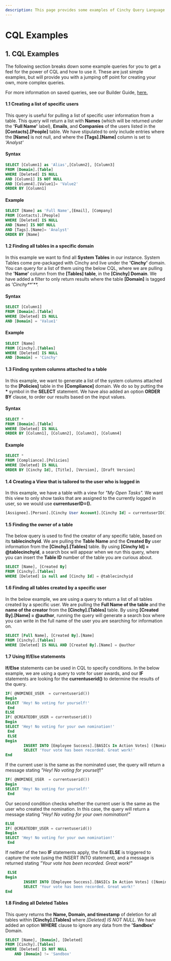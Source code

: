 ```yaml
---
description: This page provides some examples of Cinchy Query Language in action.
---
```


# CQL Examples

## &#x20;1. CQL Examples

The following section breaks down some example queries for you to get a feel for the power of CQL and how to use it. These are just simple examples, but will provide you with a jumping off point for creating your own, more complex queries.

For more information on saved queries, see our Builder Guide, [here.](https://cinchy.gitbook.io/cinchy-v5.0.0/guides-for-using-cinchy/builder-guides/saved-queries)

#### **1.1 Creating a list of specific users** <a href="#1.1-creating-a-list-of-specific-users" id="1.1-creating-a-list-of-specific-users"></a>

This query is useful for pulling a list of specific user information from a table. This query will return a list with **Names** (which will be returned under the **'Full Name'** label), **Emails**, and **Companies** of the users listed in the **\[Contacts].\[People]** table. We have stipulated to only include entries where the **\[Name]** is not null, and where the **\[Tags].\[Name]** column is set to _'Analyst'_

#### Syntax

```sql
SELECT [Column1] as 'Alias',[Column2], [Column3]
FROM [Domain].[Table]
WHERE [Deleted] IS NULL
AND [Column1] IS NOT NULL
AND [Column4].[Value1]= 'Value2'
ORDER BY [Column1]
```

#### Example

```sql
SELECT [Name] as 'Full Name',[Email], [Company]
FROM [Contacts].[People]
WHERE [Deleted] IS NULL
AND [Name] IS NOT NULL
AND [Tags].[Name]= 'Analyst'
ORDER BY [Name]
```

#### 1.2 Finding all tables in a specific domain <a href="#1.2-finding-all-tables-in-a-specific-domain" id="1.2-finding-all-tables-in-a-specific-domain"></a>

In this example we want to find all **System Tables** in our instance. System Tables come pre-packaged with Cinchy and live under the **'Cinchy'** domain. You can query for a list of them using the below CQL, where we are pulling the **'Name'** column from the **\[Tables] table**, in the **\[Cinchy] Domain**. We have added a filter to only return results where the table **\[Domain]** is tagged as _'Cinchy**'**._

#### Syntax

```sql
SELECT [Column1]
FROM [Domain].[Table]
WHERE [Deleted] IS NULL
AND [Domain] = 'Value1'
```

#### Example

```sql
SELECT [Name]
FROM [Cinchy].[Tables]
WHERE [Deleted] IS NULL
AND [Domain] = 'Cinchy'
```

#### 1.3 Finding system columns attached to a table <a href="#1.3-finding-system-columns-attached-to-a-table" id="1.3-finding-system-columns-attached-to-a-table"></a>

In this example, we want to generate a list of the system columns attached to the **\[Policies]** table in the **\[Compliance]** domain. We do so by putting the **\*** symbol in the **SELECT** statement. We have also added an option **ORDER BY** clause, to order our results based on the input values.

#### Syntax

```sql
SELECT * 
FROM [Domain].[Table] 
WHERE [Deleted] IS NULL
ORDER BY [Column1], [Column2], [Column3], [Column4]
```

#### Example

```sql
SELECT * 
FROM [Compliance].[Policies] 
WHERE [Deleted] IS NULL
ORDER BY [Cinchy Id], [Title], [Version], [Draft Version] 
```

#### 1.4 Creating a View that is tailored to the user who is logged in <a href="#1.4-creating-a-view-that-is-tailored-to-the-user-who-is-logged-in" id="1.4-creating-a-view-that-is-tailored-to-the-user-who-is-logged-in"></a>

In this example, we have a table with a view for _"My Open Tasks"._ We want this view to only show tasks that are assigned to the currently logged in user, so we would use **currentuserID=().**

```sql
[Assignee].[Person].[Cinchy User Account].[Cinchy Id] = currentuserID()
```

#### 1.5 Finding the owner of a table <a href="#1.5-finding-the-owner-of-a-table" id="1.5-finding-the-owner-of-a-table"></a>

The below query is used to find the creator of any specific table, based on its **tablecinchyid**. We are pulling the **Table Name** and the **Created By** user information from the **\[Cinchy].\[Tables]** table. By using **\[Cinchy Id] = @tablecinchyid**, a search box will appear when we run this query, where you can insert the **Table ID** number of the table you are curious about.

```sql
SELECT [Name], [Created By]
FROM [Cinchy].[Tables]
WHERE [Deleted] is null and [Cinchy Id] = @tablecinchyid
```

#### 1.6 Finding all tables created by a specific user <a href="#1.6-finding-all-tables-created-by-a-specific-user" id="1.6-finding-all-tables-created-by-a-specific-user"></a>

In the below example, we are using a query to return a list of all tables created by a specific user. We are pulling the **Full Name of the table** and the **name of the creator** from the **\[Cinchy].\[Tables]** table. By using **\[Created By].\[Name] = @author**, running the query will generate a search box where you can write in the full name of the user you are searching for information on.

```sql
SELECT [Full Name], [Created By].[Name]
FROM [Cinchy].[Tables]
WHERE [Deleted] IS NULL AND [Created By].[Name] = @author
```

#### 1.7 Using If/Else statements <a href="#1.7-using-if-else-statements" id="1.7-using-if-else-statements"></a>

**If/Else** statements can be used in CQL to specify conditions. In the below example, we are using a query to vote for user awards, and our **IF** statements are looking for the **currentuserid()** to determine the results of the query.

```sql
IF( @NOMINEE_USER  = currentuserid())
Begin
SELECT 'Hey! No voting for yourself!'
 End
ELSE
IF( @CREATEDBY_USER = currentuserid())
Begin
SELECT 'Hey! No voting for your own nomination!'
 End
 ELSE
Begin
   		INSERT INTO [Employee Success].[BASICs In Action Votes] ([Nomination], [Vote]) VALUES (ResolveLink(@NOMINATION_ID, 'Cinchy Id'), @VOTE)
		SELECT 'Your vote has been recorded. Great work!'
End
```

If the current user is the same as the nominated user, the query will return a message stating _"Hey! No voting for yourself!"_

```sql
IF( @NOMINEE_USER  = currentuserid())
Begin
SELECT 'Hey! No voting for yourself!'
 End
```

Our second condition checks whether the current user is the same as the user who created the nomination. In this case, the query will return a message stating _"Hey! No voting for your own nomination!"_

```sql
ELSE
IF( @CREATEDBY_USER = currentuserid())
Begin
SELECT 'Hey! No voting for your own nomination!'
 End
```

If neither of the two **IF** statements apply, the final **ELSE** is triggered to capture the vote (using the INSERT INTO statement), and a message is returned stating _"Your vote has been recorded. Great work!"_

```sql
 ELSE
Begin
   		INSERT INTO [Employee Success].[BASICs In Action Votes] ([Nomination], [Vote]) VALUES (ResolveLink(@NOMINATION_ID, 'Cinchy Id'), @VOTE)
		SELECT 'Your vote has been recorded. Great work!'
End
```

#### 1.8 Finding all Deleted Tables <a href="#1.8-finding-all-deleted-tables" id="1.8-finding-all-deleted-tables"></a>

This query returns the **Name, Domain, and timestamp** of deletion for all tables within **\[Cinchy].\[Tables]** where _\[Deleted] IS NOT NULL._ We have added an option **WHERE** clause to ignore any data from the **'Sandbox'** Domain.

```sql
SELECT [Name], [Domain], [Deleted]
FROM [Cinchy].[Tables]
WHERE [Deleted] IS NOT NULL 
	AND [Domain] != 'Sandbox'
```

